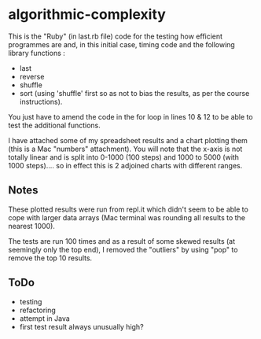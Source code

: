 # algorithmic-complexity


This is the "Ruby" (in last.rb file) code for the testing how efficient programmes are and, in this initial case, timing code and the following library functions :

- last
- reverse
- shuffle
- sort (using 'shuffle' first so as not to bias the results, as per the course instructions).

You just have to amend the code in the for loop in lines 10 & 12 to be able to test the additional functions.

I have attached some of my spreadsheet results and a chart plotting them (this is a Mac "numbers" attachment). You will note that the x-axis is not totally linear and is split into 0-1000 (100 steps) and 1000 to 5000 (with 1000 steps).... so in effect this is 2 adjoined charts with different ranges.


Notes
-----
These plotted results were run from repl.it which didn't seem to be able to cope with larger data arrays (Mac terminal was rounding all results to the nearest 1000).

The tests are run 100 times and as a result of some skewed results (at seemingly only the top end), I removed the "outliers" by using "pop" to remove the top 10 results.


ToDo
----
- testing
- refactoring
- attempt in Java
- first test result always unusually high?
